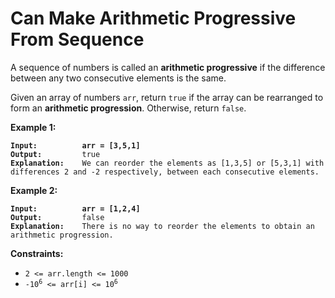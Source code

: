 <!-- markdownlint-disable -->

# Can Make Arithmetic Progressive From Sequence

A sequence of numbers is called an **arithmetic progressive** if the difference between any two consecutive elements is the same.

Given an array of numbers `arr`, return `true` if the array can be rearranged to form an **arithmetic progression**. Otherwise, return `false`.

**Example 1:**

<pre><code><strong>Input:          arr = [3,5,1]</strong>
<strong>Output:</strong>         true
<strong>Explanation:</strong>    We can reorder the elements as [1,3,5] or [5,3,1] with differences 2 and -2 respectively, between each consecutive elements.</code></pre>

**Example 2:**

<pre><code><strong>Input:          arr = [1,2,4]</strong>
<strong>Output:</strong>         false
<strong>Explanation:</strong>    There is no way to reorder the elements to obtain an arithmetic progression.</code></pre>

**Constraints:**

<ul>
<li><code>2 <= arr.length <= 1000</code></li>
<li><code>-10<sup>6</sup> <= arr[i] <= 10<sup>6</sup></code></li>
</ul>
